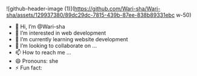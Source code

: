   ![github-header-image (1)](https://github.com/Wari-sha/Wari-sha/assets/129937380/89dc29dc-7815-439b-87ee-838b89331ebc w-50) 

- 👋 Hi, I’m @Wari-sha
- 👀 I’m interested in web development
- 🌱 I’m currently learning website development
- 💞️ I’m looking to collaborate on ...
- 📫 How to reach me ...
- 😄 Pronouns: she
- ⚡ Fun fact:


